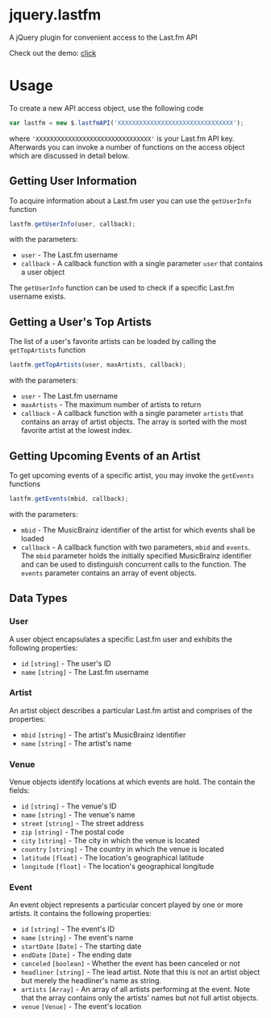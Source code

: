 jquery.lastfm
=============

A jQuery plugin for convenient access to the Last.fm API

Check out the demo: [click](http://htmlpreview.github.io/?https://github.com/Johennes/jquery.lastfm/blob/master/demo/index.html)

# Usage

To create a new API access object, use the following code

```javascript
var lastfm = new $.lastfmAPI('XXXXXXXXXXXXXXXXXXXXXXXXXXXXXXXX');
```

where `'XXXXXXXXXXXXXXXXXXXXXXXXXXXXXXXX'` is your Last.fm API key.
Afterwards you can invoke a number of functions on the access object
which are discussed in detail below.

## Getting User Information

To acquire information about a Last.fm user you can use the
`getUserInfo` function

```javascript
lastfm.getUserInfo(user, callback);
```

with the parameters:

* `user` - The Last.fm username
* `callback` - A callback function with a single parameter `user`
that contains a user object

The `getUserInfo` function can be used to check if a specific Last.fm
username exists.

## Getting a User's Top Artists

The list of a user's favorite artists can be loaded by calling the
`getTopArtists` function

```javascript
lastfm.getTopArtists(user, maxArtists, callback);
```

with the parameters:

* `user` - The Last.fm username
* `maxArtists` - The maximum number of artists to return
* `callback` - A callback function with a single parameter `artists`
that contains an array of artist objects. The array is sorted with the
most favorite artist at the lowest index.

## Getting Upcoming Events of an Artist

To get upcoming events of a specific artist, you may invoke the
`getEvents` functions

```javascript
lastfm.getEvents(mbid, callback);
```

with the parameters:

* `mbid` - The MusicBrainz identifier of the artist for which events
shall be loaded
* `callback` - A callback function with two parameters, `mbid` and
`events`. The `mbid` parameter holds the initially specified MusicBrainz
identifier and can be used to distinguish concurrent calls to the
function. The `events` parameter contains an array of event objects.

## Data Types

### User

A user object encapsulates a specific Last.fm user and exhibits the
following properties:

* `id` `[string]` - The user's ID
* `name` `[string]` - The Last.fm username

### Artist

An artist object describes a particular Last.fm artist and comprises of
the properties:

* `mbid` `[string]` - The artist's MusicBrainz identifier
* `name` `[string]` - The artist's name

### Venue

Venue objects identify locations at which events are hold. The contain
the fields:

* `id` `[string]` - The venue's ID
* `name` `[string]` - The venue's name
* `street` `[string]` - The street address
* `zip` `[string]` - The postal code
* `city` `[string]` - The city in which the venue is located
* `country` `[string]` - The country in which the venue is located
* `latitude` `[float]` - The location's geographical latitude
* `longitude` `[float]` - The location's geographical longitude

### Event

An event object represents a particular concert played by one or more
artists. It contains the following properties:

* `id` `[string]` - The event's ID
* `name` `[string]` - The event's name
* `startDate` `[Date]` - The starting date
* `endDate` `[Date]` - The ending date
* `canceled` `[boolean]`  - Whether the event has been canceled or not
* `headliner` `[string]` - The lead artist. Note that this is not an
artist object but merely the headliner's name as string.
* `artists` `[Array]` - An array of all artists performing at the event.
Note that the array contains only the artists' names but not full artist
objects.
* `venue` `[Venue]`  - The event's location
